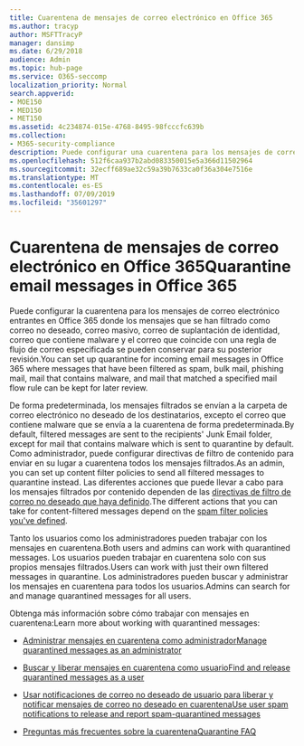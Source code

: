 ```yaml
---
title: Cuarentena de mensajes de correo electrónico en Office 365
ms.author: tracyp
author: MSFTTracyP
manager: dansimp
ms.date: 6/29/2018
audience: Admin
ms.topic: hub-page
ms.service: O365-seccomp
localization_priority: Normal
search.appverid:
- MOE150
- MED150
- MET150
ms.assetid: 4c234874-015e-4768-8495-98fcccfc639b
ms.collection:
- M365-security-compliance
description: Puede configurar una cuarentena para los mensajes de correo electrónico entrantes en Office 365 donde los mensajes de correo electrónico entrantes que se filtraron como correo no deseado, masivo, correo de suplantación de identidad (phishing) y malware se pueden conservar para una revisión posterior.
ms.openlocfilehash: 512f6caa937b2abd083350015e5a366d11502964
ms.sourcegitcommit: 32ecff689ae32c59a39b7633ca0f36a304e7516e
ms.translationtype: MT
ms.contentlocale: es-ES
ms.lasthandoff: 07/09/2019
ms.locfileid: "35601297"
---
```

# <a name="quarantine-email-messages-in-office-365"></a><span data-ttu-id="ca55c-103">Cuarentena de mensajes de correo electrónico en Office 365</span><span class="sxs-lookup"><span data-stu-id="ca55c-103">Quarantine email messages in Office 365</span></span>

<span data-ttu-id="ca55c-104">Puede configurar la cuarentena para los mensajes de correo electrónico entrantes en Office 365 donde los mensajes que se han filtrado como correo no deseado, correo masivo, correo de suplantación de identidad, correo que contiene malware y el correo que coincide con una regla de flujo de correo especificada se pueden conservar para su posterior revisión.</span><span class="sxs-lookup"><span data-stu-id="ca55c-104">You can set up quarantine for incoming email messages in Office 365 where messages that have been filtered as spam, bulk mail, phishing mail, mail that contains malware, and mail that matched a specified mail flow rule can be kept for later review.</span></span>
  
<span data-ttu-id="ca55c-105">De forma predeterminada, los mensajes filtrados se envían a la carpeta de correo electrónico no deseado de los destinatarios, excepto el correo que contiene malware que se envía a la cuarentena de forma predeterminada.</span><span class="sxs-lookup"><span data-stu-id="ca55c-105">By default, filtered messages are sent to the recipients' Junk Email folder, except for mail that contains malware which is sent to quarantine by default.</span></span> <span data-ttu-id="ca55c-106">Como administrador, puede configurar directivas de filtro de contenido para enviar en su lugar a cuarentena todos los mensajes filtrados.</span><span class="sxs-lookup"><span data-stu-id="ca55c-106">As an admin, you can set up content filter policies to send all filtered messages to quarantine instead.</span></span> <span data-ttu-id="ca55c-107">Las diferentes acciones que puede llevar a cabo para los mensajes filtrados por contenido dependen de las [directivas de filtro de correo no deseado que haya definido](https://go.microsoft.com/fwlink/?LinkId=799736).</span><span class="sxs-lookup"><span data-stu-id="ca55c-107">The different actions that you can take for content-filtered messages depend on the [spam filter policies you've defined](https://go.microsoft.com/fwlink/?LinkId=799736).</span></span>
  
<span data-ttu-id="ca55c-108">Tanto los usuarios como los administradores pueden trabajar con los mensajes en cuarentena.</span><span class="sxs-lookup"><span data-stu-id="ca55c-108">Both users and admins can work with quarantined messages.</span></span> <span data-ttu-id="ca55c-109">Los usuarios pueden trabajar en cuarentena solo con sus propios mensajes filtrados.</span><span class="sxs-lookup"><span data-stu-id="ca55c-109">Users can work with just their own filtered messages in quarantine.</span></span> <span data-ttu-id="ca55c-110">Los administradores pueden buscar y administrar los mensajes en cuarentena para todos los usuarios.</span><span class="sxs-lookup"><span data-stu-id="ca55c-110">Admins can search for and manage quarantined messages for all users.</span></span>
  
<span data-ttu-id="ca55c-111">Obtenga más información sobre cómo trabajar con mensajes en cuarentena:</span><span class="sxs-lookup"><span data-stu-id="ca55c-111">Learn more about working with quarantined messages:</span></span>
  
- [<span data-ttu-id="ca55c-112">Administrar mensajes en cuarentena como administrador</span><span class="sxs-lookup"><span data-stu-id="ca55c-112">Manage quarantined messages as an administrator</span></span>](manage-quarantined-messages-and-files.md)
    
- [<span data-ttu-id="ca55c-113">Buscar y liberar mensajes en cuarentena como usuario</span><span class="sxs-lookup"><span data-stu-id="ca55c-113">Find and release quarantined messages as a user</span></span>](find-and-release-quarantined-messages-as-a-user.md)
    
- [<span data-ttu-id="ca55c-114">Usar notificaciones de correo no deseado de usuario para liberar y notificar mensajes de correo no deseado en cuarentena</span><span class="sxs-lookup"><span data-stu-id="ca55c-114">Use user spam notifications to release and report spam-quarantined messages</span></span>](use-spam-notifications-to-release-and-report-quarantined-messages.md)
    
- [<span data-ttu-id="ca55c-115">Preguntas más frecuentes sobre la cuarentena</span><span class="sxs-lookup"><span data-stu-id="ca55c-115">Quarantine FAQ</span></span>](quarantine-faq.md)
    

